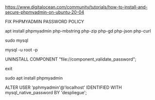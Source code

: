 https://www.digitalocean.com/community/tutorials/how-to-install-and-secure-phpmyadmin-on-ubuntu-20-04

FIX PHPMYADMIN PASSWORD POLICY

apt install phpmyadmin php-mbstring php-zip php-gd php-json php-curl

sudo mysql

mysql -u root -p

UNINSTALL COMPONENT "file://component_validate_password";

exit

sudo apt install phpmyadmin

ALTER USER 'pphmyadmin'@'localhost' IDENTIFIED WITH mysql_native_password BY 'despliegue';
